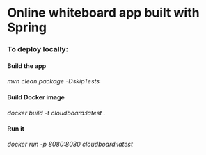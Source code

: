 # Online whiteboard app built with Spring
  
### To deploy locally:  
#### Build the app 
*mvn clean package -DskipTests*  
  
#### Build Docker image 
*docker build -t cloudboard:latest .*  
  
#### Run it 
*docker run -p 8080:8080 cloudboard:latest*  
